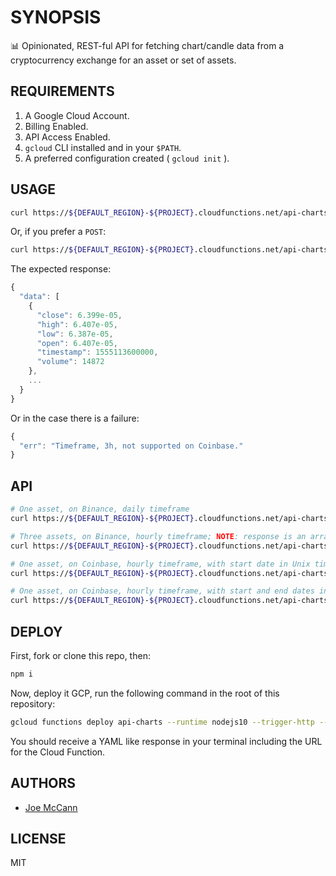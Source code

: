 # SYNOPSIS

📊 Opinionated, REST-ful API for fetching chart/candle data from a cryptocurrency exchange for an asset or set of assets.

## REQUIREMENTS

1. A Google Cloud Account.
2. Billing Enabled.
3. API Access Enabled.
4. `gcloud` CLI installed and in your `$PATH`.
5. A preferred configuration created ( `gcloud init` ).

## USAGE

```sh
curl https://${DEFAULT_REGION}-${PROJECT}.cloudfunctions.net/api-charts?exchange=binance&asset=btc-ltc&timeframe=1d
```

Or, if you prefer a `POST`:

```sh
curl https://${DEFAULT_REGION}-${PROJECT}.cloudfunctions.net/api-charts --data '{"exchange": "binance", "asset": "btc-ltc", "timeframe": "1d"}' -H "Content-Type: application/json"
```

The expected response:

```js
{
  "data": [
    {
      "close": 6.399e-05,
      "high": 6.407e-05,
      "low": 6.387e-05,
      "open": 6.407e-05,
      "timestamp": 1555113600000,
      "volume": 14872
    },
    ...
  }
}
```

Or in the case there is a failure:

```js
{
  "err": "Timeframe, 3h, not supported on Coinbase."
}
```

## API

```sh
# One asset, on Binance, daily timeframe
curl https://${DEFAULT_REGION}-${PROJECT}.cloudfunctions.net/api-charts?exchange=binance&asset=btc-ltc&timeframe=1d

# Three assets, on Binance, hourly timeframe; NOTE: response is an array of objects: {asset: XXX-YYYY, data: [{close, high, low, open, timestamp, volume}...]}
curl https://${DEFAULT_REGION}-${PROJECT}.cloudfunctions.net/api-charts?assets=BTC-LTC,BTC-XRP,USDT-ZEC&exchange=Binance&timeframe=1h

# One asset, on Coinbase, hourly timeframe, with start date in Unix timstamp format in milliseconds
curl https://${DEFAULT_REGION}-${PROJECT}.cloudfunctions.net/api-charts?asset=BTC-XRP&exchange=Coinbase&start=1555116991951000&timeframe=1h

# One asset, on Coinbase, hourly timeframe, with start and end dates in Unix timstamp format in milliseconds
curl https://${DEFAULT_REGION}-${PROJECT}.cloudfunctions.net/api-charts?asset=BTC-XRP&exchange=Coinbase&start=1555116991951000&end=1555119991951000&timeframe=1h
```

## DEPLOY

First, fork or clone this repo, then:

```sh
npm i
```

Now, deploy it GCP, run the following command in the root of this repository:

```sh
gcloud functions deploy api-charts --runtime nodejs10 --trigger-http --memory 128MB
```

You should receive a YAML like response in your terminal including the URL for the Cloud Function.

## AUTHORS

- [Joe McCann](https://twitter.com/joemccann)

## LICENSE

MIT